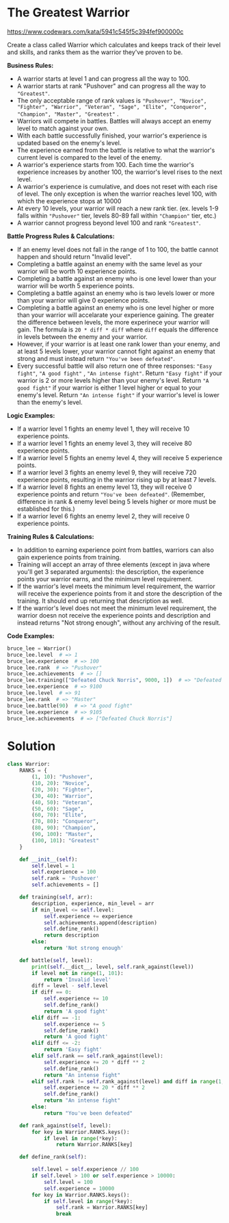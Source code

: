 # The Greatest Warrior

https://www.codewars.com/kata/5941c545f5c394fef900000c

Create a class called Warrior which calculates and keeps track of their level and skills, and ranks them as the warrior
they've proven to be.

**Business Rules:**

* A warrior starts at level 1 and can progress all the way to 100.
* A warrior starts at rank "Pushover" and can progress all the way to `"Greatest"`.
* The only acceptable range of rank values
  is `"Pushover", "Novice", "Fighter", "Warrior", "Veteran", "Sage", "Elite", "Conqueror", "Champion", "Master", "Greatest"`
  .
* Warriors will compete in battles. Battles will always accept an enemy level to match against your own.
* With each battle successfully finished, your warrior's experience is updated based on the enemy's level.
* The experience earned from the battle is relative to what the warrior's current level is compared to the level of the
  enemy.
* A warrior's experience starts from 100. Each time the warrior's experience increases by another 100, the warrior's
  level rises to the next level.
* A warrior's experience is cumulative, and does not reset with each rise of level. The only exception is when the
  warrior reaches level 100, with which the experience stops at 10000
* At every 10 levels, your warrior will reach a new rank tier. (ex. levels 1-9 falls within `"Pushover"` tier, levels
  80-89 fall within `"Champion"` tier, etc.)
* A warrior cannot progress beyond level 100 and rank `"Greatest"`.

**Battle Progress Rules & Calculations:**

* If an enemy level does not fall in the range of 1 to 100, the battle cannot happen and should return "Invalid level".
* Completing a battle against an enemy with the same level as your warrior will be worth 10 experience points.
* Completing a battle against an enemy who is one level lower than your warrior will be worth 5 experience points.
* Completing a battle against an enemy who is two levels lower or more than your warrior will give 0 experience points.
* Completing a battle against an enemy who is one level higher or more than your warrior will accelarate your experience
  gaining. The greater the difference between levels, the more experinece your warrior will gain. The formula
  is `20 * diff * diff` where `diff` equals the difference in levels between the enemy and your warrior.
* However, if your warrior is at least one rank lower than your enemy, and at least 5 levels lower, your warrior cannot
  fight against an enemy that strong and must instead return `"You've been defeated"`.
* Every successful battle will also return one of three responses: `"Easy fight"`, `"A good fight"`
  , `"An intense fight"`. Return `"Easy fight"` if your warrior is 2 or more levels higher than your enemy's level.
  Return `"A good fight"` if your warrior is either 1 level higher or equal to your enemy's level.
  Return `"An intense fight"` if your warrior's level is lower than the enemy's level.

**Logic Examples:**

* If a warrior level 1 fights an enemy level 1, they will receive 10 experience points.
* If a warrior level 1 fights an enemy level 3, they will receive 80 experience points.
* If a warrior level 5 fights an enemy level 4, they will receive 5 experience points.
* If a warrior level 3 fights an enemy level 9, they will receive 720 experience points, resulting in the warrior rising
  up by at least 7 levels.
* If a warrior level 8 fights an enemy level 13, they will receive 0 experience points and
  return `"You've been defeated"`. (Remember, difference in rank & enemy level being 5 levels higher or more must be
  established for this.)
* If a warrior level 6 fights an enemy level 2, they will receive 0 experience points.

**Training Rules & Calculations:**

* In addition to earning experience point from battles, warriors can also gain experience points from training.
* Training will accept an array of three elements (except in java where you'll get 3 separated arguments): the
  description, the experience points your warrior earns, and the minimum level requirement.
* If the warrior's level meets the minimum level requirement, the warrior will receive the experience points from it and
  store the description of the training. It should end up returning that description as well.
* If the warrior's level does not meet the minimum level requirement, the warrior doesn not receive the experience
  points and description and instead returns "Not strong enough", without any archiving of the result.

**Code Examples:**

```python
bruce_lee = Warrior()
bruce_lee.level  # => 1
bruce_lee.experience  # => 100
bruce_lee.rank  # => "Pushover"
bruce_lee.achievements  # => []
bruce_lee.training(["Defeated Chuck Norris", 9000, 1])  # => "Defeated Chuck Norris"
bruce_lee.experience  # => 9100
bruce_lee.level  # => 91
bruce_lee.rank  # => "Master"
bruce_lee.battle(90)  # => "A good fight"
bruce_lee.experience  # => 9105
bruce_lee.achievements  # => ["Defeated Chuck Norris"]
```

# Solution

```python
class Warrior:
    RANKS = {
        (1, 10): "Pushover",
        (10, 20): "Novice",
        (20, 30): "Fighter",
        (30, 40): "Warrior",
        (40, 50): "Veteran",
        (50, 60): "Sage",
        (60, 70): "Elite",
        (70, 80): "Conqueror",
        (80, 90): "Champion",
        (90, 100): "Master",
        (100, 101): "Greatest"
    }

    def __init__(self):
        self.level = 1
        self.experience = 100
        self.rank = 'Pushover'
        self.achievements = []

    def training(self, arr):
        description, experience, min_level = arr
        if min_level <= self.level:
            self.experience += experience
            self.achievements.append(description)
            self.define_rank()
            return description
        else:
            return 'Not strong enough'

    def battle(self, level):
        print(self.__dict__, level, self.rank_against(level))
        if level not in range(1, 101):
            return 'Invalid level'
        diff = level - self.level
        if diff == 0:
            self.experience += 10
            self.define_rank()
            return 'A good fight'
        elif diff == -1:
            self.experience += 5
            self.define_rank()
            return 'A good fight'
        elif diff <= -2:
            return 'Easy fight'
        elif self.rank == self.rank_against(level):
            self.experience += 20 * diff ** 2
            self.define_rank()
            return "An intense fight"
        elif self.rank != self.rank_against(level) and diff in range(1, 5):
            self.experience += 20 * diff ** 2
            self.define_rank()
            return "An intense fight"
        else:
            return "You've been defeated"

    def rank_against(self, level):
        for key in Warrior.RANKS.keys():
            if level in range(*key):
                return Warrior.RANKS[key]

    def define_rank(self):

        self.level = self.experience // 100
        if self.level > 100 or self.experience > 10000:
            self.level = 100
            self.experience = 10000
        for key in Warrior.RANKS.keys():
            if self.level in range(*key):
                self.rank = Warrior.RANKS[key]
                break
```